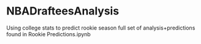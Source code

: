 # NBADrafteesAnalysis
Using college stats to predict rookie season
full set of analysis+predictions found in Rookie Predictions.ipynb
